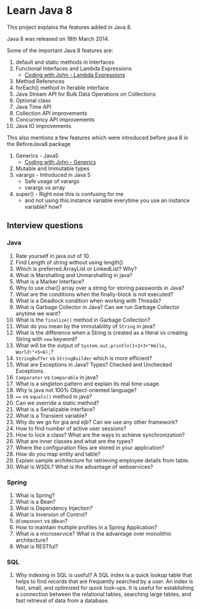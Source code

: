 # Learn Java 8

This project explains the features added in Java 8.

Java 8 was released on 18th March 2014.

Some of the important Java 8 features are:

1. default and static methods in Interfaces 
2. Functional Interfaces and Lambda Expressions
   - [Coding with John - Lambda Expressions](https://www.youtube.com/watch?v=tj5sLSFjVj4)
3. Method References
4. forEach() method in Iterable interface
5. Java Stream API for Bulk Data Operations on Collections 
6. Optional class
7. Java Time API 
8. Collection API improvements 
9. Concurrency API improvements 
10. Java IO improvements


This also mentions a few features which were introduced before java 8 in the BeforeJava8 package
1. Generics - Java5
   - [Coding with John - Generics](https://youtu.be/K1iu1kXkVoA)
2. Mutable and Immutable types
3. varargs - Introduced in Java 5
   - Safe usage of varargs
   - varargs vs array
4. super() - Right now this is confusing for me
	- and not using this.instance variable everytime you use an instance variable? how?


## Interview questions

### Java

1. Rate yourself in java out of 10.
2. Find Length of string without using length()
3. Which is preferred ArrayList or LinkedList? Why?
4. What is Marshalling and Unmarshalling in java?
5. What is a Marker Interface?
6. Why to use char[] array over a string for storing passwords in Java?
7. What are the conditions when the finally-block is not executed?
8. What is a Deadlock condition when working with Threads?
9. What is Garbage Collector in Java? Can we run Garbage Collector anytime we want?
10. What is the `finalize()` method in Garbage Collection?
11. What do you mean by the immutability of `String` in java?
12. What is the difference when a String is created as a literal vs creating String with `new` keyword?
13. What will be the output of `System.out.println(1+2+3+"Hello, World!"+5+6);`?
14. `StringBuffer` vs `StringBuilder` which is more efficient?
15. What are Exceptions in Java? Types? Checked and Unchecked Exceptions.
16. `Comparator` vs `Comparable` in java?
17. What is a singleton pattern and explain its real time usage.
18. Why is java not 100% Object-oriented language?
19. `==` vs `equals()` method in java?
20. Can we override a static method?
21. What is a Serializable interface?
22. What is a Transient variable?
23. Why do we go for jpa and ejb? Can we use any other framework?
24. How to find number of active user sessions?
25. How to lock a class? What are the ways to achieve synchronization?
26. What are inner classes and what are the types?
27. Where the configuration files are stored in your application?
28. How do you map entity and table?
29. Explain sample architecture for retrieving employee details from table.
30. What is WSDL? What is the advantage of webservices?

### Spring

1. What is Spring?
2. What is a Bean?
3. What is Dependency Injection?
4. What is Inversion of Control?
5. `@Component` vs `@Bean`?
6. How to maintain multiple profiles in a Spring Application?
7. What is a microservice? What is the advantage over monolithic architecture?
8. What is RESTful?
 

### SQL
1. Why indexing in SQL is useful?
   A SQL index is a quick lookup table that helps to find records that are frequently searched by a user. An index is fast, small, and optimized for quick look-ups. It is useful for establishing a connection between the relational tables, searching large tables, and fast retrieval of data from a database.

